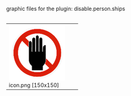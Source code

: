 graphic files for the plugin: disable.person.ships<br>
<br>
<table>
	<tr valign="bottom">
		<td><a href="https://github.com/zuckung/endless-sky-plugins/blob/main/myplugins/disable.person.ships/icon.png"><img src="https://raw.githubusercontent.com/zuckung/endless-sky-plugins/refs/heads/main/myplugins/disable.person.ships/icon.png" width="150" height="150"></a><br>
		icon.png [150x150]</td>
		<td></td>
		<td></td>
	</tr>
</table>
